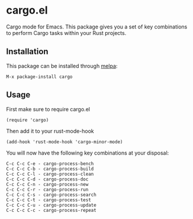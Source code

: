 # cargo.el

Cargo mode for Emacs. This package gives you a set of key combinations to perform Cargo tasks within your Rust projects.

## Installation

This package can be installed through [melpa](http://melpa.milkbox.net/):

    M-x package-install cargo

## Usage

First make sure to require cargo.el

    (require 'cargo)

Then add it to your rust-mode-hook

    (add-hook 'rust-mode-hook 'cargo-minor-mode)

You will now have the following key combinations at your disposal:

    C-c C-c C-e - cargo-process-bench
    C-c C-c C-b - cargo-process-build
    C-c C-c C-l - cargo-process-clean
    C-c C-c C-d - cargo-process-doc
    C-c C-c C-n - cargo-process-new
    C-c C-c C-r - cargo-process-run
    C-c C-c C-s - cargo-process-search
    C-c C-c C-t - cargo-process-test
    C-c C-c C-u - cargo-process-update
    C-c C-c C-c - cargo-process-repeat
